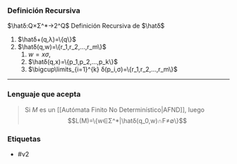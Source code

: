 ### Definición Recursiva
$\hatδ:Q×Σ^*→2^Q$
Definición Recursiva de $\hatδ$
1. $\hatδ+(q,λ)=\{q\}$
2. $\hatδ(q,w)=\{r_1,r_2,...,r_m\}$
	1. $w=xσ$,
	2. $\hatδ(q,x)=\{p_1,p_2,...,p_k\}$ 
	3. $\bigcup\limits_{i=1}^{k} δ(p_i,σ)=\{r_1,r_2,...,r_m\}$
***
### Lenguaje que acepta
> Si $M$ es un [[Autómata Finito No Determinístico|AFND]], luego $$L(M)=\{w∈Σ^*|\hatδ(q_0,w)∩F≠∅\}$$
### Etiquetas
- #v2 